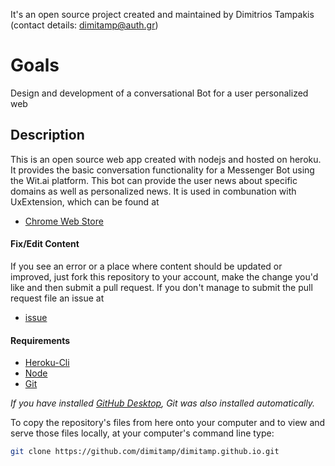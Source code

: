 

It's an open source project created and maintained by Dimitrios Tampakis (contact details: dimitamp@auth.gr)

# Goals

Design and development of a conversational Bot for a user personalized web

## Description

This is an open source web app created with nodejs and hosted on heroku. It provides the basic conversation functionality for a Messenger Bot using the Wit.ai platform. This bot can provide the user news about specific domains as well as personalized news. It is used in combunation with UxExtension, which can be found at 
* [Chrome Web Store](https://chrome.google.com/webstore/category/extensions?hl=el)

#### Fix/Edit Content

If you see an error or a place where content should be updated or improved, just fork this repository to your account, make the change you'd like and then submit a pull request. If you don't manage to submit the pull request file an issue at 
 * [issue](https://github.com/dimitamp/dimitamp.github.io/issues/new)

#### Requirements
* [Heroku-Cli](https://devcenter.heroku.com/articles/heroku-cli)
* [Node](https://nodejs.org/en/)
* [Git](http://git-scm.com/)

_If you have installed [GitHub Desktop](https://desktop.github.com), Git was also installed automatically._

To copy the repository's files from here onto your computer and to view and serve those files locally, at your computer's command line type:

```bash
git clone https://github.com/dimitamp/dimitamp.github.io.git
